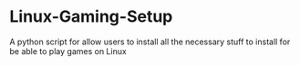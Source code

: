 # Linux-Gaming-Setup
A python script for allow users to install all the necessary stuff to install for be able to play games on Linux
